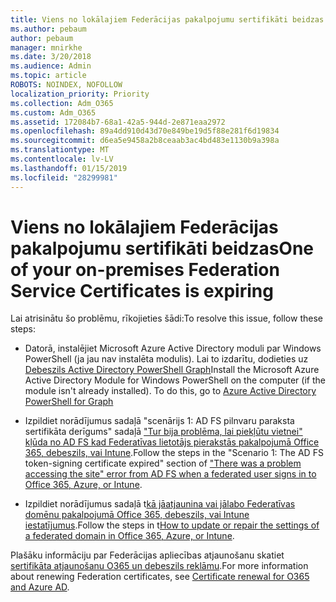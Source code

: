 ```yaml
---
title: Viens no lokālajiem Federācijas pakalpojumu sertifikāti beidzas
ms.author: pebaum
author: pebaum
manager: mnirkhe
ms.date: 3/20/2018
ms.audience: Admin
ms.topic: article
ROBOTS: NOINDEX, NOFOLLOW
localization_priority: Priority
ms.collection: Adm_O365
ms.custom: Adm_O365
ms.assetid: 172084b7-68a1-42a5-944d-2e871eaa2972
ms.openlocfilehash: 89a4dd910d43d70e849be19d5f88e281f6d19834
ms.sourcegitcommit: d6ea5e9458a2b8ceaab3ac4bd483e1130b9a398a
ms.translationtype: MT
ms.contentlocale: lv-LV
ms.lasthandoff: 01/15/2019
ms.locfileid: "28299981"
---
```

# <a name="one-of-your-on-premises-federation-service-certificates-is-expiring"></a><span data-ttu-id="25a75-102">Viens no lokālajiem Federācijas pakalpojumu sertifikāti beidzas</span><span class="sxs-lookup"><span data-stu-id="25a75-102">One of your on-premises Federation Service Certificates is expiring</span></span>

<span data-ttu-id="25a75-103">Lai atrisinātu šo problēmu, rīkojieties šādi:</span><span class="sxs-lookup"><span data-stu-id="25a75-103">To resolve this issue, follow these steps:</span></span>
  
- <span data-ttu-id="25a75-p101">Datorā, instalējiet Microsoft Azure Active Directory moduli par Windows PowerShell (ja jau nav instalēta modulis). Lai to izdarītu, dodieties uz [Debeszils Active Directory PowerShell Graph](https://docs.microsoft.com/en-us/powershell/azure/active-directory/install-adv2?view=azureadps-2.0)</span><span class="sxs-lookup"><span data-stu-id="25a75-p101">Install the Microsoft Azure Active Directory Module for Windows PowerShell on the computer (if the module isn't already installed). To do this, go to [Azure Active Directory PowerShell for Graph ](https://docs.microsoft.com/en-us/powershell/azure/active-directory/install-adv2?view=azureadps-2.0)</span></span>
    
- <span data-ttu-id="25a75-106">Izpildiet norādījumus sadaļā "scenārijs 1: AD FS pilnvaru paraksta sertifikāta derīgums" sadaļā ["Tur bija problēma, lai piekļūtu vietnei" kļūda no AD FS kad Federatīvas lietotājs pierakstās pakalpojumā Office 365, debeszils, vai Intune](https://support.microsoft.com/en-us/help/2713898/there-was-a-problem-accessing-the-site-error-from-ad-fs-when-a-federat).</span><span class="sxs-lookup"><span data-stu-id="25a75-106">Follow the steps in the "Scenario 1: The AD FS token-signing certificate expired" section of ["There was a problem accessing the site" error from AD FS when a federated user signs in to Office 365, Azure, or Intune](https://support.microsoft.com/en-us/help/2713898/there-was-a-problem-accessing-the-site-error-from-ad-fs-when-a-federat).</span></span>
    
- <span data-ttu-id="25a75-107">Izpildiet norādījumus sadaļā t[kā jāatjaunina vai jālabo Federatīvas domēnu pakalpojumā Office 365, debeszils, vai Intune iestatījumus](https://support.microsoft.com/en-us/help/2647048/how-to-update-or-repair-the-settings-of-a-federated-domain-in-office-3).</span><span class="sxs-lookup"><span data-stu-id="25a75-107">Follow the steps in t[How to update or repair the settings of a federated domain in Office 365, Azure, or Intune](https://support.microsoft.com/en-us/help/2647048/how-to-update-or-repair-the-settings-of-a-federated-domain-in-office-3).</span></span>
    
<span data-ttu-id="25a75-108">Plašāku informāciju par Federācijas apliecības atjaunošanu skatiet [sertifikāta atjaunošanu O365 un debeszils reklāmu](https://docs.microsoft.com/en-us/azure/active-directory/connect/active-directory-aadconnect-o365-certs).</span><span class="sxs-lookup"><span data-stu-id="25a75-108">For more information about renewing Federation certificates, see [Certificate renewal for O365 and Azure AD](https://docs.microsoft.com/en-us/azure/active-directory/connect/active-directory-aadconnect-o365-certs).</span></span>
  

